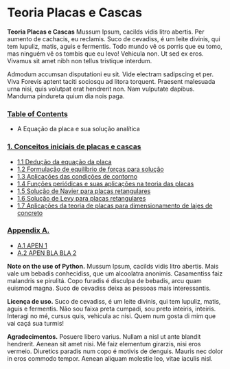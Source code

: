 # Teoria Placas e Cascas

**Teoria Placas e Cascas** Mussum Ipsum, cacilds vidis litro abertis. Per aumento de cachacis, eu reclamis. Suco de cevadiss, é um leite divinis, qui tem lupuliz, matis, aguis e fermentis. Todo mundo vê os porris que eu tomo, mas ninguém vê os tombis que eu levo! Vehicula non. Ut sed ex eros. Vivamus sit amet nibh non tellus tristique interdum.

Admodum accumsan disputationi eu sit. Vide electram sadipscing et per. Viva Forevis aptent taciti sociosqu ad litora torquent. Praesent malesuada urna nisi, quis volutpat erat hendrerit non. Nam vulputate dapibus. Manduma pindureta quium dia nois paga.

### [Table of Contents](link)
- A Equação da placa e sua solução analítica
### [1. Conceitos iniciais de placas e cascas](link)
- [1.1 Dedução da equação da placa  ](link)
- [1.2 Formulação de equilíbrio de forças para solução](link)
- [1.3 Aplicações das condições de contorno](link)
- [1.4 Funções periódicas e suas aplicações na teoria das placas](link)
- [1.5 Solução de Navier para placas retangulares](link)
- [1.6 Solução de Levy para placas retangulares](link)
- [1.7 Aplicações da teoria de placas para dimensionamento de lajes de concreto](link)


### [Appendix A.](l)
- [A.1 APEN 1](l)
- [A.2 APEN BLA BLA 2](l)



**Note on the use of Python.** Mussum Ipsum, cacilds vidis litro abertis. Mais vale um bebadis conhecidiss, que um alcoolatra anonimis. Casamentiss faiz malandris se pirulitá. Copo furadis é disculpa de bebadis, arcu quam euismod magna. Suco de cevadiss deixa as pessoas mais interessantis.

**Licença de uso.** Suco de cevadiss, é um leite divinis, qui tem lupuliz, matis, aguis e fermentis. Não sou faixa preta cumpadi, sou preto inteiris, inteiris. Interagi no mé, cursus quis, vehicula ac nisi. Quem num gosta di mim que vai caçá sua turmis!

**Agradecimentos.** Posuere libero varius. Nullam a nisl ut ante blandit hendrerit. Aenean sit amet nisi. Mé faiz elementum girarzis, nisi eros vermeio. Diuretics paradis num copo é motivis de denguis. Mauris nec dolor in eros commodo tempor. Aenean aliquam molestie leo, vitae iaculis nisl.
